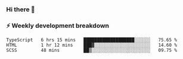 ### Hi there 👋

### ⚡ Weekly development breakdown
<!--START_SECTION:waka-->
```text
TypeScript   6 hrs 15 mins   ███████████████████░░░░░░   75.65 % 
HTML         1 hr 12 mins    ███▓░░░░░░░░░░░░░░░░░░░░░   14.60 % 
SCSS         48 mins         ██▒░░░░░░░░░░░░░░░░░░░░░░   09.75 % 
```
<!--END_SECTION:waka-->
<!--
**MarceloWis/MarceloWis** is a ✨ _special_ ✨ repository because its `README.md` (this file) appears on your GitHub profile.

Here are some ideas to get you started:

- 🔭 I’m currently working on ...
- 🌱 I’m currently learning ...
- 👯 I’m looking to collaborate on ...
- 🤔 I’m looking for help with ...
- 💬 Ask me about ...
- 📫 How to reach me: ...
- 😄 Pronouns: ...
- ⚡ Fun fact: ...
-->
